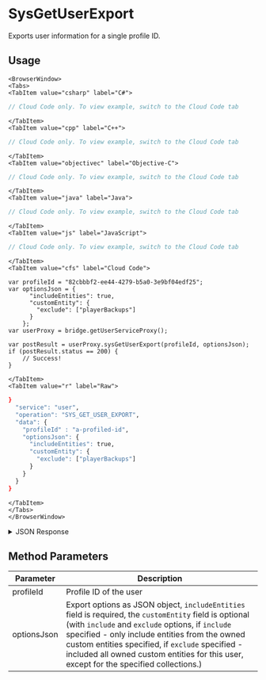 # SysGetUserExport

Exports user information for a single profile ID.

<PartialServop service_name="user" operation_name="SYS_GET_USER_EXPORT" />

## Usage

```mdx-code-block
<BrowserWindow>
<Tabs>
<TabItem value="csharp" label="C#">
```

```csharp
// Cloud Code only. To view example, switch to the Cloud Code tab
```

```mdx-code-block
</TabItem>
<TabItem value="cpp" label="C++">
```

```cpp
// Cloud Code only. To view example, switch to the Cloud Code tab
```

```mdx-code-block
</TabItem>
<TabItem value="objectivec" label="Objective-C">
```

```objectivec
// Cloud Code only. To view example, switch to the Cloud Code tab
```

```mdx-code-block
</TabItem>
<TabItem value="java" label="Java">
```

```java
// Cloud Code only. To view example, switch to the Cloud Code tab
```

```mdx-code-block
</TabItem>
<TabItem value="js" label="JavaScript">
```

```javascript
// Cloud Code only. To view example, switch to the Cloud Code tab
```

```mdx-code-block
</TabItem>
<TabItem value="cfs" label="Cloud Code">
```

```cfscript
var profileId = "82cbbbf2-ee44-4279-b5a0-3e9bf04edf25";
var optionsJson = {
      "includeEntities": true,
      "customEntity": {
        "exclude": ["playerBackups"] 
      }
    };
var userProxy = bridge.getUserServiceProxy();

var postResult = userProxy.sysGetUserExport(profileId, optionsJson);   
if (postResult.status == 200) {
    // Success!
}
```

```mdx-code-block
</TabItem>
<TabItem value="r" label="Raw">
```

```r
}
  "service": "user",
  "operation": "SYS_GET_USER_EXPORT",
  "data": {
    "profileId" : "a-profiled-id",
    "optionsJson": {
      "includeEntities": true,
      "customEntity": {
        "exclude": ["playerBackups"] 
      }
    }
  }
}
```

```mdx-code-block
</TabItem>
</Tabs>
</BrowserWindow>
```

<details>
<summary>JSON Response</summary>

```json
{
  "data": {
    "82cbbbf2-ee44-4279-b5a0-3e9bf04edf25": [
      {
        "appEmailAccounts": [
          {
            "emailAddress": "jasonbitheads@gmail.com"
          }
        ],
        "childEntities": [
          {
            "entityId": "77d2e40d-1807-4ebe-bff3-a77a4067e632",
            "entityType": "address",
            "version": 1,
            "data": {
              "street": "1309 Carling"
            },
            "acl": {
              "other": 0
            },
            "createdAt": 1623785645742,
            "updatedAt": 1623785645742
          },
          {
            "entityId": "3abe124b-2652-4c1c-96b9-f36b39415e09",
            "entityType": "address1",
            "version": 1,
            "data": {
              "street": "1310 Carling"
            },
            "acl": {
              "other": 0
            },
            "createdAt": 1623785660029,
            "updatedAt": 1623785660029
          }
        ],
        "credentials": [
          {
            "externalId": "jasonbitheads@gmail.com",
            "authenticationType": "Email",
            "authSubType": ""
          }
        ],
        "groups": {
          "requested": [],
          "invited": [],
          "groups": []
        },
        "leaderboardScores": [
          {
            "leaderboardId": "aLeaderboardId",
            "versionId": 31,
            "score": 10,
            "data": {
              "nickname": "batman"
            },
            "createdAt": 1634748477272,
            "updatedAt": 1634748477272
          },
          {
            "leaderboardId": "aLeaderboardId11",
            "versionId": 31,
            "score": 10,
            "data": {
              "nickname": "batman"
            },
            "createdAt": 1634748537457,
            "updatedAt": 1634748537457
          }
        ],
        "playerCurrency": {
          "createdAt": 1623785637325,
          "updatedAt": 1623785637325,
          "syncTimestamp": 1623785637325,
          "items": {}
        },
        "playerProfile": [
          {
            "playerName": "",
            "pictureUrl": null,
            "platforms": [
              "IOS"
            ],
            "home": null,
            "countryCode": "CA",
            "languageCode": "en",
            "timeZoneOffset": -5,
            "createdAt": 1623785637315,
            "updatedAt": 1623785637337,
            "amountSpent": 0,
            "refundCount": 0,
            "vcClaimed": 0,
            "vcPurchased": 0,
            "summaryFriendData": null,
            "isTester": false,
            "ab_testing_id": 95,
            "loginCount": 1,
            "lastLogin": 1623785637323,
            "previousLogin": null,
            "randomAttribute": 0.3492390588647414,
            "playerRating": 0,
            "shieldExpiry": 0,
            "matchesPlayed": 0,
            "lastMatch": 0,
            "activeSessions": [
              "rgk8kmpguqquakojqmvsh6hco6"
            ],
            "matchAttackExpiry": null,
            "matchEnabled": false,
            "attributes": {},
            "automatedPromotions": [],
            "friendProfileIds": [],
            "emailAddress": "jasonbitheads@gmail.com"
          }
        ],
        "playerStatistics": {
          "syncTimestamp": 1623785637334,
          "statistics": {},
          "experienceLevel": 0,
          "experiencePoints": 0,
          "milestonesStatus": {},
          "questsStatus": {},
          "playerAchievements": []
        }
      }
    ]
  },
  "status": 200
}
```
</details>

## Method Parameters
Parameter | Description
--------- | -----------
profileId | Profile ID of the user
optionsJson | Export options as JSON object, `includeEntities` field is required, the `customEntity` field is optional (with `include` and `exclude` options, if `include` specified - only include entities from the owned custom entities specified, if `exclude` specified - included all owned custom entities for this user, except for the specified collections.)



